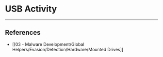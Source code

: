 # USB Activity

---
## References

- [[03 - Malware Development/Global Helpers/Evasion/Detection/Hardware/Mounted Drives]]